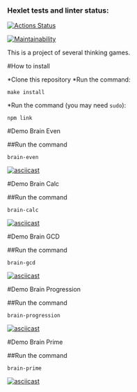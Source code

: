 ### Hexlet tests and linter status:
[![Actions Status](https://github.com/DSFirstaev/frontend-project-lvl1/workflows/hexlet-check/badge.svg)](https://github.com/DSFirstaev/frontend-project-lvl1/actions)

[![Maintainability](https://api.codeclimate.com/v1/badges/339b343129c8bfbe7d09/maintainability)](https://codeclimate.com/github/DSFirstaev/frontend-project-lvl1/maintainability)

This is a project of several thinking games.

#How to install

*Clone this repository
*Run the command: 
```
make install
```
*Run the command (you may need `sudo`): 
```
npm link
```


#Demo Brain Even

##Run the command

```
brain-even
```

[![asciicast](https://asciinema.org/a/fkoHqK8mhF2ukYmwWP7G67QD9.svg)](https://asciinema.org/a/fkoHqK8mhF2ukYmwWP7G67QD9)

#Demo Brain Calc

##Run the command

```
brain-calc
```

[![asciicast](https://asciinema.org/a/uszAyBmmjLcr6kJMufia9FhEl.svg)](https://asciinema.org/a/uszAyBmmjLcr6kJMufia9FhEl)

#Demo Brain GCD

##Run the command

```
brain-gcd
```

[![asciicast](https://asciinema.org/a/j4gGrhRMVRvj1SXth6vtF1JQS.svg)](https://asciinema.org/a/j4gGrhRMVRvj1SXth6vtF1JQS)

#Demo Brain Progression

##Run the command

```
brain-progression
```

[![asciicast](https://asciinema.org/a/RrYJRcpg3lvykiKVbuKr5dsB8.svg)](https://asciinema.org/a/RrYJRcpg3lvykiKVbuKr5dsB8)

#Demo Brain Prime

##Run the command

```
brain-prime
```

[![asciicast](https://asciinema.org/a/Dsd5nOzBA3jx51IgWb27w7Jvy.svg)](https://asciinema.org/a/Dsd5nOzBA3jx51IgWb27w7Jvy)
